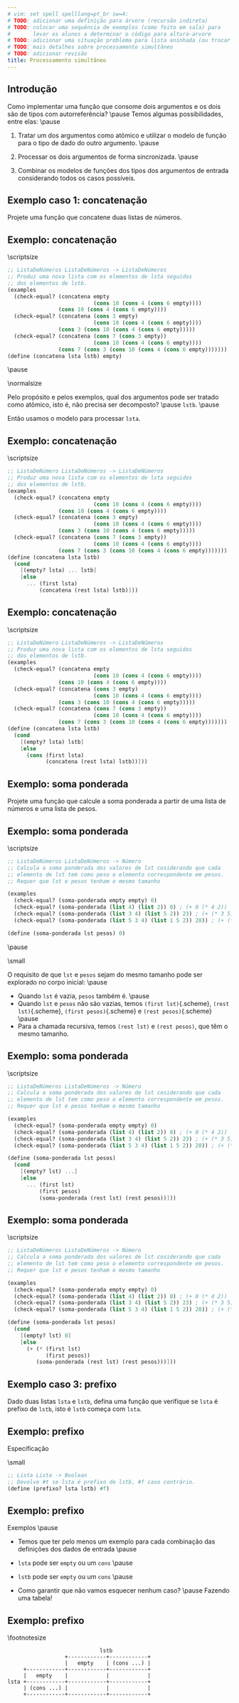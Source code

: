 ```yaml
---
# vim: set spell spelllang=pt_br sw=4:
# TODO: adicionar uma definição para árvore (recursão indireta)
# TODO: colocar uma sequência de exemplos (como feito em sala) para
#       levar os alunos a determinar o código para altura-arvore
# TODO: adicionar uma situação problema para lista aninhada (ou trocar por arvóre n-ária)
# TODO: mais detalhes sobre processamento simultâneo
# TODO: adicionar revisão
title: Processamento simultâneo
---
```



## Introdução

Como implementar uma função que consome dois argumentos e os dois são de tipos com autorreferência? \pause Temos algumas possibilidades, entre elas: \pause

1) Tratar um dos argumentos como atômico e utilizar o modelo de função para o tipo de dado do outro argumento. \pause

2) Processar os dois argumentos de forma sincronizada. \pause

3) Combinar os modelos de funções dos tipos dos argumentos de entrada considerando todos os casos possíveis.


## Exemplo caso 1: concatenação

Projete uma função que concatene duas listas de números.


## Exemplo: concatenação

\scriptsize

```scheme
;; ListaDeNúmeros ListaDeNúmeros -> ListaDeNúmeros
;; Produz uma nova lista com os elementos de lsta seguidos
;; dos elementos de lstb.
(examples
  (check-equal? (concatena empty
                           (cons 10 (cons 4 (cons 6 empty))))
                (cons 10 (cons 4 (cons 6 empty))))
  (check-equal? (concatena (cons 3 empty)
                           (cons 10 (cons 4 (cons 6 empty))))
                (cons 3 (cons 10 (cons 4 (cons 6 empty)))))
  (check-equal? (concatena (cons 7 (cons 3 empty))
                           (cons 10 (cons 4 (cons 6 empty))))
                (cons 7 (cons 3 (cons 10 (cons 4 (cons 6 empty)))))))
(define (concatena lsta lstb) empty)
```

\pause

\normalsize

Pelo propósito e pelos exemplos, qual dos argumentos pode ser tratado como atômico, isto é, não precisa ser decomposto? \pause `lstb`. \pause

Então usamos o modelo para processar `lsta`.


## Exemplo: concatenação

\scriptsize

```scheme
;; ListaDeNúmero ListaDeNúmeros -> ListaDeNúmeros
;; Produz uma nova lista com os elementos de lsta seguidos
;; dos elementos de lstb.
(examples
  (check-equal? (concatena empty
                           (cons 10 (cons 4 (cons 6 empty))))
                (cons 10 (cons 4 (cons 6 empty))))
  (check-equal? (concatena (cons 3 empty)
                           (cons 10 (cons 4 (cons 6 empty))))
                (cons 3 (cons 10 (cons 4 (cons 6 empty)))))
  (check-equal? (concatena (cons 7 (cons 3 empty))
                           (cons 10 (cons 4 (cons 6 empty))))
                (cons 7 (cons 3 (cons 10 (cons 4 (cons 6 empty)))))))
(define (concatena lsta lstb)
  (cond
    [(empty? lsta) ... lstb]
    [else
      ... (first lsta)
          (concatena (rest lsta) lstb)]))
```


## Exemplo: concatenação

\scriptsize

```scheme
;; ListaDeNúmero ListaDeNúmeros -> ListaDeNúmeros
;; Produz uma nova lista com os elementos de lsta seguidos
;; dos elementos de lstb.
(examples
  (check-equal? (concatena empty
                           (cons 10 (cons 4 (cons 6 empty))))
                (cons 10 (cons 4 (cons 6 empty))))
  (check-equal? (concatena (cons 3 empty)
                           (cons 10 (cons 4 (cons 6 empty))))
                (cons 3 (cons 10 (cons 4 (cons 6 empty)))))
  (check-equal? (concatena (cons 7 (cons 3 empty))
                           (cons 10 (cons 4 (cons 6 empty))))
                (cons 7 (cons 3 (cons 10 (cons 4 (cons 6 empty)))))))
(define (concatena lsta lstb)
  (cond
    [(empty? lsta) lstb]
    [else
      (cons (first lsta)
            (concatena (rest lsta) lstb))]))
```


## Exemplo: soma ponderada

Projete uma função que calcule a soma ponderada a partir de uma lista de números e uma lista de pesos.


## Exemplo: soma ponderada

\scriptsize

```scheme
;; ListaDeNúmeros ListaDeNúmeros -> Número
;; Calcula a soma ponderada dos valores de lst cosiderando que cada
;; elemento de lst tem como peso o elemento correspondente em pesos.
;; Requer que lst e pesos tenham o mesmo tamanho

(examples
  (check-equal? (soma-ponderada empty empty) 0)
  (check-equal? (soma-ponderada (list 4) (list 2)) 8) ; (+ 0 (* 4 2))
  (check-equal? (soma-ponderada (list 3 4) (list 5 2)) 23) ; (+ (* 3 5) (* 4 2))
  (check-equal? (soma-ponderada (list 5 3 4) (list 1 5 2)) 28)) ; (+ (* 5 1) (* 3 5) (* 4 2))

(define (soma-ponderada lst pesos) 0)
```

\pause

\small

O requisito de que `lst` e `pesos` sejam do mesmo tamanho pode ser explorado no corpo inicial: \pause

- Quando `lst` é vazia, `pesos` também é. \pause
- Quando `lst` e `pesos` não são vazias, temos `(first lst)`{.scheme}, `(rest lst)`{.scheme}, `(first pesos)`{.scheme} e `(rest pesos)`{.scheme} \pause
- Para a chamada recursiva, temos `(rest lst)` e `(rest pesos)`, que têm o mesmo tamanho.


## Exemplo: soma ponderada

\scriptsize

```scheme
;; ListaDeNúmeros ListaDeNúmeros -> Número
;; Calcula a soma ponderada dos valores de lst cosiderando que cada
;; elemento de lst tem como peso o elemento correspondente em pesos.
;; Requer que lst e pesos tenham o mesmo tamanho

(examples
  (check-equal? (soma-ponderada empty empty) 0)
  (check-equal? (soma-ponderada (list 4) (list 2)) 8) ; (+ 0 (* 4 2))
  (check-equal? (soma-ponderada (list 3 4) (list 5 2)) 23) ; (+ (* 3 5) (* 4 2))
  (check-equal? (soma-ponderada (list 5 3 4) (list 1 5 2)) 28)) ; (+ (* 5 1) (* 3 5) (* 4 2))

(define (soma-ponderada lst pesos)
  (cond
    [(empty? lst) ...]
    [else
      ... (first lst)
          (first pesos)
          (soma-ponderada (rest lst) (rest pesos))]))
```


## Exemplo: soma ponderada

\scriptsize

```scheme
;; ListaDeNúmeros ListaDeNúmeros -> Número
;; Calcula a soma ponderada dos valores de lst cosiderando que cada
;; elemento de lst tem como peso o elemento correspondente em pesos.
;; Requer que lst e pesos tenham o mesmo tamanho

(examples
  (check-equal? (soma-ponderada empty empty) 0)
  (check-equal? (soma-ponderada (list 4) (list 2)) 8) ; (+ 0 (* 4 2))
  (check-equal? (soma-ponderada (list 3 4) (list 5 2)) 23) ; (+ (* 3 5) (* 4 2))
  (check-equal? (soma-ponderada (list 5 3 4) (list 1 5 2)) 28)) ; (+ (* 5 1) (* 3 5) (* 4 2))

(define (soma-ponderada lst pesos)
  (cond
    [(empty? lst) 0]
    [else
      (+ (* (first lst)
            (first pesos))
         (soma-ponderada (rest lst) (rest pesos)))]))
```



## Exemplo caso 3: prefixo

Dado duas listas `lsta` e `lstb`, defina uma função que verifique se `lsta` é prefixo de `lstb`, isto é `lstb` começa com `lsta`.


## Exemplo: prefixo

Especificação

\small

```scheme
;; Lista Lista -> Boolean
;; Devolve #t se lsta é prefixo de lstb, #f caso contrário.
(define (prefixo? lsta lstb) #f)
```


## Exemplo: prefixo

Exemplos \pause

- Temos que ter pelo menos um exemplo para cada combinação das definições dos dados de entrada \pause

- `lsta` pode ser `empty` ou um `cons` \pause

- `lstb` pode ser `empty` ou um `cons` \pause

- Como garantir que não vamos esquecer nenhum caso? \pause Fazendo uma tabela!


## Exemplo: prefixo

\footnotesize

```text
                             lstb
                  +------------+------------+
                  |   empty    | (cons ...) |
     +------------+------------+------------+
     |   empty    |            |            |
lsta +------------+------------+------------+
     | (cons ...) |            |            |
     +------------+------------+------------+
```

```








```


## Exemplo: prefixo

\footnotesize

```text
                             lstb
                  +------------+------------+
                  |   empty    | (cons ...) |
     +------------+------------+------------+
     |   empty    |     OK     |            |
lsta +------------+------------+------------+
     | (cons ...) |            |            |
     +------------+------------+------------+
```

```scheme
(check-equal? (prefixo? empty empty) #t)







```


## Exemplo: prefixo

\footnotesize

```text
                             lstb
                  +------------+------------+
                  |   empty    | (cons ...) |
     +------------+------------+------------+
     |   empty    |     OK     |     OK     |
lsta +------------+------------+------------+
     | (cons ...) |            |            |
     +------------+------------+------------+
```

```scheme
(check-equal? (prefixo? empty empty) #t)
(check-equal? (prefixo? empty (list 3 2 1)) #t)






```


## Exemplo: prefixo

\footnotesize

```text
                             lstb
                  +------------+------------+
                  |   empty    | (cons ...) |
     +------------+------------+------------+
     |   empty    |     OK     |     OK     |
lsta +------------+------------+------------+
     | (cons ...) |     OK     |            |
     +------------+------------+------------+
```

```scheme
(check-equal? (prefixo? empty empty) #t)
(check-equal? (prefixo? empty (list 3 2 1)) #t)
(check-equal? (prefixo? (list 3 2 1) empty) #f)





```


## Exemplo: prefixo

\footnotesize

```text
                             lstb
                  +------------+------------+
                  |   empty    | (cons ...) |
     +------------+------------+------------+
     |   empty    |     OK     |     OK     |
lsta +------------+------------+------------+
     | (cons ...) |     OK     |     OK     |
     +------------+------------+------------+
```

```scheme
(check-equal? (prefixo? empty empty) #t)
(check-equal? (prefixo? empty (list 3 2 1)) #t)
(check-equal? (prefixo? (list 3 2 1) empty) #f)
(check-equal? (prefixo? (list 3 4) (list 3 4)) #t)
(check-equal? (prefixo? (list 3 4) (list 3 5)) #f)
(check-equal? (prefixo? (list 3 4) (list 3 4 6 8)) #t)
(check-equal? (prefixo? (list 3 5) (list 3 4 6 8)) #f)
(check-equal? (prefixo? (list 3 4 5) (list 3 4)) #f)
```


## Exemplo: prefixo

Implementação \pause

Vamos começar criando um modelo com as quatro possibilidades

\pause

\small

```scheme
(define (prefixo? lsta lstb)
  (cond
    [(and (empty? lsta) (empty? lstb)) ...]
    [(and (empty? lsta) (cons? lstb)) ... lstb ...]
    [(and (cons? lsta) (empty? lstb)) ... lsba ...]
    [else ... lsta ... lstb ...]))
```

\normalsize

\pause

Este início é muito complicado... \pause

Baseado nos exemplos, vamos preencher a tabela e derivar um código mais simples


## Exemplo: prefixo

\scriptsize

```scheme
(check-equal? (prefixo? empty empty) #t)
(check-equal? (prefixo? empty (list 3 2 1)) #t)
(check-equal? (prefixo? (list 3 2 1) empty) #f)
(check-equal? (prefixo? (list 3 4) (list 3 4)) #t)
(check-equal? (prefixo? (list 3 4) (list 3 5)) #f)
(check-equal? (prefixo? (list 3 4) (list 3 4 6 8)) #t)
(check-equal? (prefixo? (list 3 5) (list 3 4 6 8)) #f)
(check-equal? (prefixo? (list 3 4 5) (list 3 4)) #f)
```

```text
                             lstb
                  +------------+--------------------+
                  |    empty   |     (cons ...)     |
     +------------+------------+--------------------+
     |   empty    |            |                    |
lsta +------------+------------+--------------------+
     | (cons ...) |            |                    |
     |            |            |                    |
     +------------+------------+--------------------+
```


## Exemplo: prefixo

\scriptsize

```scheme
(check-equal? (prefixo? empty empty) #t)
(check-equal? (prefixo? empty (list 3 2 1)) #t)
(check-equal? (prefixo? (list 3 2 1) empty) #f)
(check-equal? (prefixo? (list 3 4) (list 3 4)) #t)
(check-equal? (prefixo? (list 3 4) (list 3 5)) #f)
(check-equal? (prefixo? (list 3 4) (list 3 4 6 8)) #t)
(check-equal? (prefixo? (list 3 5) (list 3 4 6 8)) #f)
(check-equal? (prefixo? (list 3 4 5) (list 3 4)) #f)
```

```text
                             lstb
                  +------------+--------------------+
                  |    empty   |     (cons ...)     |
     +------------+------------+--------------------+
     |   empty    |     #t     |        #t          |
lsta +------------+------------+--------------------+
     | (cons ...) |     #f     |  primeiros iguais  |
     |            |            |     e recursão     |
     +------------+------------+--------------------+
```


## Exemplo: prefixo

\scriptsize

Simplificando ...

```text
                             lstb
                  +------------+--------------------+
                  |    empty   |     (cons ...)     |
     +------------+------------+--------------------+
     |   empty    |              #t                 |
lsta +------------+------------+--------------------+
     | (cons ...) |     #f     |  primeiros iguais  |
     |            |            | e recursão natural |
     +------------+------------+--------------------+
```

\pause

```scheme
(define (prefixo? lsta lstb)
  (cond
    [(empty? lsta) #t]    ;; os casos foram
    [(empty? lstb) #f]    ;; escolhidos por ordem
    [else                 ;; de simplicidade
      (... (first lsta)
           (first lstb)
           (prefixo? (rest lsta) (rest lstb)))]))
```


## Exemplo: prefixo

\scriptsize

Completando a implementação ...

```text
                             lstb
                  +------------+--------------------+
                  |    empty   |     (cons ...)     |
     +------------+------------+--------------------+
     |   empty    |              #t                 |
lsta +------------+------------+--------------------+
     | (cons ...) |     #f     |  primeiros iguais  |
     |            |            | e recursão natural |
     +------------+------------+--------------------+
```


```scheme
(define (prefixo? lsta lstb)
  (cond
    [(empty? lsta) #t]    ;; os casos foram
    [(empty? lstb) #f]    ;; escolhidos por ordem
    [else                 ;; de simplicidade
      (and (equal? (first lsta)
                   (first lstb))
           (prefixo? (rest lsta) (rest lstb)))]))
```


## Exemplo: $k$-ésimo

Defina uma função que encontre o $k$-ésimo elemento de uma lista.


## Exemplo: $k$-ésimo

Especificação

\pause

\small

```scheme
;; ListaDeNúmeros Natural -> Número
;; Devolve o elemento na posição k da lst.
;; O primeiro elemento está na posição 0.
(define (lista-ref lst k) 0)
```


## Exemplo: $k$-ésimo

\scriptsize

Exemplos \pause

```scheme
;; ListaDeNúmeros Natural -> Número
;; Devolve o elemento na posição k da lst.
;; O primeiro elemento está na posição 0.
;;                                k
;;                  +-------------+-------------------+
;;                  |      0      |    (add1 ...)     |
;;     +------------+-------------+-------------------+
;;     |   empty    |     OK      |        OK         |
;; lst +------------+-------------+-------------------+
;;     | (cons ...) |     OK      |        OK         |
;;     +------------+-------------+-------------------+
(check-exn exn:fail? (thunk (lista-ref empty 0)))
(check-exn exn:fail? (thunk (lista-ref empty 2)))
(check-equal? (lista-ref (list 3 2 8) 0) 3)
(check-equal? (lista-ref (list 3 2 8 10) 2) 8)
(check-exn exn:fail? (thunk (lista-ref (list 3 2 8 10) 4)))))
(define (lista-ref k lst) 0)
```


## Exemplo: $k$-ésimo

\scriptsize

Implementação

```scheme
;; ListaDeNúmeros Natural -> Número
;; Devolve o elemento na posição k da lst.
;; O primeiro elemento está na posição 0.
;;                                k
;;                  +-------------+-------------------+
;;                  |      0      |    (add1 ...)     |
;;     +------------+-------------+-------------------+
;;     |   empty    |           erro                  |
;; lst +------------+-------------+-------------------+
;;     | (cons ...) | (first lst) |     recursão      |
;;     +------------+-------------+-------------------+
(check-exn exn:fail? (thunk (lista-ref empty 0)))
(check-exn exn:fail? (thunk (lista-ref empty 2)))
(check-equal? (lista-ref (list 3 2 8) 0) 3)
(check-equal? (lista-ref (list 3 2 8 10) 2) 8)
(check-exn exn:fail? (thunk (lista-ref (list 3 2 8 10) 4)))))
(define (lista-ref k lst) 0)
```


## Exemplo: $k$-ésimo

\scriptsize

```scheme
;; ListaDeNúmeros Natural -> Número
;;                                k
;;                  +-------------+-------------------+
;;                  |      0      |    (add1 ...)     |
;;     +------------+-------------+-------------------+
;;     |   empty    |           erro                  |
;; lst +------------+-------------+-------------------+
;;     | (cons ...) | (first lst) |     recursão      |
;;     +------------+-------------+-------------------+
(check-exn exn:fail? (thunk (lista-ref empty 0)))
(check-exn exn:fail? (thunk (lista-ref empty 2)))
(check-equal? (lista-ref (list 3 2 8) 0) 3)
(check-equal? (lista-ref (list 3 2 8 10) 2) 8)
(check-exn exn:fail? (thunk (lista-ref (list 3 2 8 10) 4)))))
(define (lista-ref k lst)
  (cond
    [(empty? lst) (error "Lista vazia")]
    [(zero? k) (first lst)]
    [else (lista-ref (rest lst) (sub1 k))]))
```


## Referências

Básicas

- Capítulo [23](https://htdp.org/2023-8-14/Book/part_four.html#%28part._ch~3asimu%29) [HTDP](http://htdp.org)

- [Vídeos 2 one-of](https://www.youtube.com/playlist?list=PL6NenTZG6KrqrfIGWPW9CCVtXyugDk_eQ)
